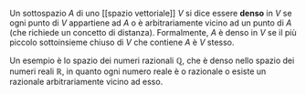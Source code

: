 Un sottospazio $A$ di uno [[spazio vettoriale]] $V$ si dice essere **denso** in $V$ se ogni punto di $V$ appartiene ad $A$ o è arbitrariamente vicino ad un punto di $A$ (che richiede un concetto di distanza). Formalmente, $A$ è denso in $V$ se il più piccolo sottoinsieme chiuso di $V$ che contiene $A$ è $V$ stesso.

Un esempio è lo spazio dei numeri razionali $\mathbb{Q}$, che è denso nello spazio dei numeri reali $\mathbb{R}$, in quanto ogni numero reale è o razionale o esiste un razionale arbitrariamente vicino ad esso.